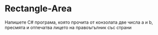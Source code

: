 # Rectangle-Area
Напишете C# програма, която прочита от конзолата две числа a и b, пресмята и отпечатва лицето на правоъгълник със страни 
